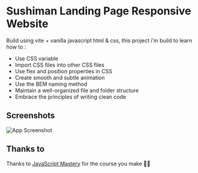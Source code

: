 
# Sushiman Landing Page Responsive Website

Build using vite + vanilla javascript html & css, this project i'm build to learn how to :
- Use CSS variable
- Import CSS files into other CSS files
- Use flex and position properties in CSS
- Create smooth and subtle animation
- Use the BEM naming method
- Maintain a well-organized file and folder structure
- Embrace the principles of writing clean code
## Screenshots

![App Screenshot](https://i.ibb.co/MMPcH93/sushiman-one-vercel-app-2.png)


## Thanks to

Thanks to [JavaScript Mastery](https://www.youtube.com/@javascriptmastery) for the course you make 🙏🏻